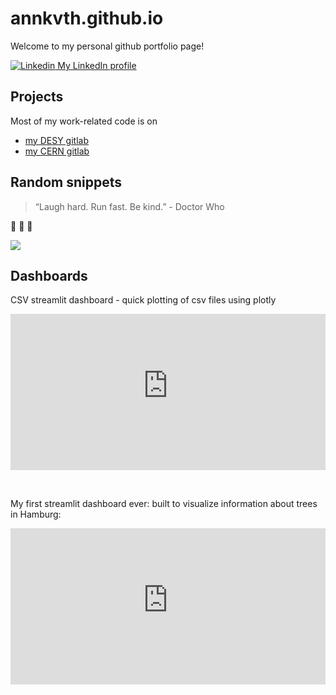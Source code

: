 # annkvth.github.io

Welcome to my personal github portfolio page!

[![Linkedin](https://i.stack.imgur.com/gVE0j.png) My LinkedIn profile](https://www.linkedin.com/in/annika-vauth/)
 


## Projects

Most of my work-related code is on
 - [my DESY gitlab](https://gitlab.desy.de/annika.vauth)
 - [my CERN gitlab](https://gitlab.cern.ch/avauth)
   





## Random snippets

> “Laugh hard. Run fast. Be kind.” - Doctor Who
>

🦋 🦋 🦋 

[<img src="https://imgs.xkcd.com/comics/real_programmers.png">](https://xkcd.com/378)




## Dashboards

CSV streamlit dashboard - quick plotting of csv files using plotly

<iframe
  src="https://csvdashboard-v1.streamlit.app/?embed=true"
  height="250"
  style="width:100%;border:none;"
></iframe>

&nbsp;  

My first streamlit dashboard ever: built to visualize information about trees in Hamburg:

<iframe
  src="https://treedashboardhh.streamlit.app/?embed=true"
  height="250"
  style="width:100%;border:none;"
></iframe>

&nbsp;  

